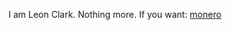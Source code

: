 I am Leon Clark.
Nothing more.
If you want: [monero](monero://86UMwnn1CnbgXVUb4bCxZFiuqSRYR6EUQFeJ4R7yTFjtiMCLMBVAHdy7f1HJ3sWP3xCamowKfwvuVWtwPiVdEYapQSF9mzv/)
